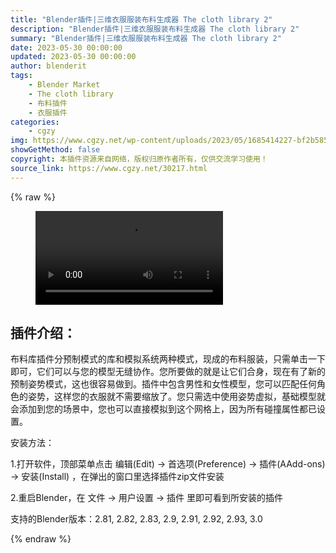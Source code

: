 ```yaml
---
title: "Blender插件|三维衣服服装布料生成器 The cloth library 2"
description: "Blender插件|三维衣服服装布料生成器 The cloth library 2"
summary: "Blender插件|三维衣服服装布料生成器 The cloth library 2"
date: 2023-05-30 00:00:00
updated: 2023-05-30 00:00:00
author: blenderit
tags: 
    - Blender Market
    - The cloth library
    - 布料插件
    - 衣服插件
categories:
    - cgzy
img: https://www.cgzy.net/wp-content/uploads/2023/05/1685414227-bf2b585aaeb7a04.webp
showGetMethod: false
copyright: 本插件资源来自网络，版权归原作者所有，仅供交流学习使用！
source_link: https://www.cgzy.net/30217.html
---
```


{% raw %}
<figure class="wp-block-video aligncenter"><video controls src="https://cloud.video.taobao.com//play/u/717183932/p/1/e/6/t/1/412259449525.mp4"></video></figure><div class="wp-block-pandastudio-title"><div class="title_style_01"><h2 id="h2-0">插件介绍：</h2></div></div><p class="is-style-text-indent-2em">布料库插件分预制模式的库和模拟系统两种模式，现成的布料服装，只需单击一下即可，它们可以与您的模型无缝协作。您所要做的就是让它们合身，现在有了新的预制姿势模式，这也很容易做到。插件中包含男性和女性模型，您可以匹配任何角色的姿势，这样您的衣服就不需要缩放了。您只需选中使用姿势虚拟，基础模型就会添加到您的场景中，您也可以直接模拟到这个网格上，因为所有碰撞属性都已设置。</p><div class="wp-block-pandastudio-title"><div class="title_style_01"><p>安装方法：</p></div></div><p>1.打开软件，顶部菜单点击 编辑(Edit) → 首选项(Preference) → 插件(AAdd-ons) → 安装(Install) ，在弹出的窗口里选择插件zip文件安装</p><p>2.重启Blender，在 文件 → 用户设置 → 插件 里即可看到所安装的插件</p><div class="wp-block-pandastudio-tips"><div class="tip success "><p>支持的Blender版本：2.81, 2.82, 2.83, 2.9, 2.91, 2.92, 2.93, 3.0</p>
</div></div>
<div style="display: none">cgzy</div>
{% endraw %}
